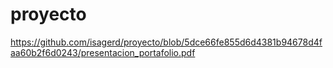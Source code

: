 # proyecto
https://github.com/isagerd/proyecto/blob/5dce66fe855d6d4381b94678d4faa60b2f6d0243/presentacion_portafolio.pdf
